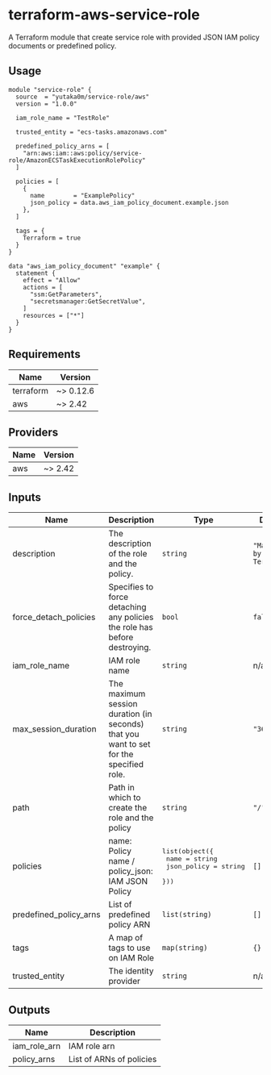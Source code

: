 # terraform-aws-service-role

A Terraform module that create service role with provided JSON IAM policy documents or predefined policy.

## Usage

```hcl
module "service-role" {
  source  = "yutaka0m/service-role/aws"
  version = "1.0.0"

  iam_role_name = "TestRole"

  trusted_entity = "ecs-tasks.amazonaws.com"

  predefined_policy_arns = [
    "arn:aws:iam::aws:policy/service-role/AmazonECSTaskExecutionRolePolicy"
  ]

  policies = [
    {
      name        = "ExamplePolicy"
      json_policy = data.aws_iam_policy_document.example.json
    },
  ]

  tags = {
    Terraform = true
  }
}

data "aws_iam_policy_document" "example" {
  statement {
    effect = "Allow"
    actions = [
      "ssm:GetParameters",
      "secretsmanager:GetSecretValue",
    ]
    resources = ["*"]
  }
}
```

## Requirements

| Name | Version |
|------|---------|
| terraform | ~> 0.12.6 |
| aws | ~> 2.42 |

## Providers

| Name | Version |
|------|---------|
| aws | ~> 2.42 |

## Inputs

| Name | Description | Type | Default | Required |
|------|-------------|------|---------|:--------:|
| description | The description of the role and the policy. | `string` | `"Managed by Terraform"` | no |
| force\_detach\_policies | Specifies to force detaching any policies the role has before destroying. | `bool` | `false` | no |
| iam\_role\_name | IAM role name | `string` | n/a | yes |
| max\_session\_duration | The maximum session duration (in seconds) that you want to set for the specified role. | `string` | `"3600"` | no |
| path | Path in which to create the role and the policy | `string` | `"/"` | no |
| policies | name: Policy name / policy\_json: IAM JSON Policy | <pre>list(object({<br>    name        = string<br>    json_policy = string<br>  }))</pre> | `[]` | no |
| predefined\_policy\_arns | List of predefined policy ARN | `list(string)` | `[]` | no |
| tags | A map of tags to use on IAM Role | `map(string)` | `{}` | no |
| trusted\_entity | The identity provider | `string` | n/a | yes |

## Outputs

| Name | Description |
|------|-------------|
| iam\_role\_arn | IAM role arn |
| policy\_arns | List of ARNs of policies |
